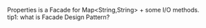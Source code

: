 Properties is a Facade for Map<String,String> + some I/O methods.  
tip1: what is Facade Design Pattern?

